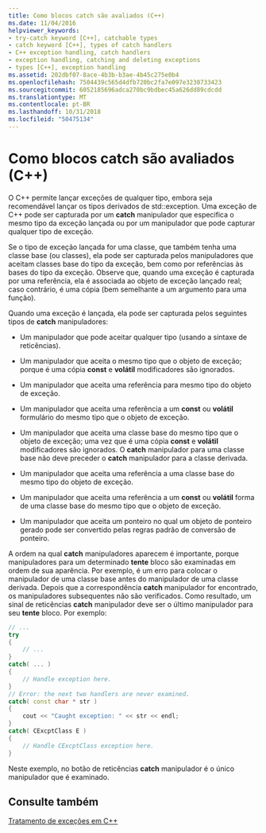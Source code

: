 ```yaml
---
title: Como blocos catch são avaliados (C++)
ms.date: 11/04/2016
helpviewer_keywords:
- try-catch keyword [C++], catchable types
- catch keyword [C++], types of catch handlers
- C++ exception handling, catch handlers
- exception handling, catching and deleting exceptions
- types [C++], exception handling
ms.assetid: 202dbf07-8ace-4b3b-b3ae-4b45c275e0b4
ms.openlocfilehash: 7504439c565d4dfb720bc2fa7e097e3230733423
ms.sourcegitcommit: 6052185696adca270bc9bdbec45a626dd89cdcdd
ms.translationtype: MT
ms.contentlocale: pt-BR
ms.lasthandoff: 10/31/2018
ms.locfileid: "50475134"
---
```

# <a name="how-catch-blocks-are-evaluated-c"></a>Como blocos catch são avaliados (C++)

O C++ permite lançar exceções de qualquer tipo, embora seja recomendável lançar os tipos derivados de std::exception. Uma exceção de C++ pode ser capturada por um **catch** manipulador que especifica o mesmo tipo da exceção lançada ou por um manipulador que pode capturar qualquer tipo de exceção.

Se o tipo de exceção lançada for uma classe, que também tenha uma classe base (ou classes), ela pode ser capturada pelos manipuladores que aceitam classes base do tipo da exceção, bem como por referências às bases do tipo da exceção. Observe que, quando uma exceção é capturada por uma referência, ela é associada ao objeto de exceção lançado real; caso contrário, é uma cópia (bem semelhante a um argumento para uma função).

Quando uma exceção é lançada, ela pode ser capturada pelos seguintes tipos de **catch** manipuladores:

- Um manipulador que pode aceitar qualquer tipo (usando a sintaxe de reticências).

- Um manipulador que aceita o mesmo tipo que o objeto de exceção; porque é uma cópia **const** e **volátil** modificadores são ignorados.

- Um manipulador que aceita uma referência para mesmo tipo do objeto de exceção.

- Um manipulador que aceita uma referência a um **const** ou **volátil** formulário do mesmo tipo que o objeto de exceção.

- Um manipulador que aceita uma classe base do mesmo tipo que o objeto de exceção; uma vez que é uma cópia **const** e **volátil** modificadores são ignorados. O **catch** manipulador para uma classe base não deve preceder o **catch** manipulador para a classe derivada.

- Um manipulador que aceita uma referência a uma classe base do mesmo tipo do objeto de exceção.

- Um manipulador que aceita uma referência a um **const** ou **volátil** forma de uma classe base do mesmo tipo que o objeto de exceção.

- Um manipulador que aceita um ponteiro no qual um objeto de ponteiro gerado pode ser convertido pelas regras padrão de conversão de ponteiro.

A ordem na qual **catch** manipuladores aparecem é importante, porque manipuladores para um determinado **tente** bloco são examinadas em ordem de sua aparência. Por exemplo, é um erro para colocar o manipulador de uma classe base antes do manipulador de uma classe derivada. Depois que a correspondência **catch** manipulador for encontrado, os manipuladores subsequentes não são verificados. Como resultado, um sinal de reticências **catch** manipulador deve ser o último manipulador para seu **tente** bloco. Por exemplo:

```cpp
// ...
try
{
    // ...
}
catch( ... )
{
    // Handle exception here.
}
// Error: the next two handlers are never examined.
catch( const char * str )
{
    cout << "Caught exception: " << str << endl;
}
catch( CExcptClass E )
{
    // Handle CExcptClass exception here.
}
```

Neste exemplo, no botão de reticências **catch** manipulador é o único manipulador que é examinado.

## <a name="see-also"></a>Consulte também

[Tratamento de exceções em C++](../cpp/cpp-exception-handling.md)